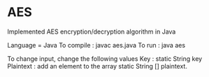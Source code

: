 # AES
Implemented AES encryption/decryption algorithm in Java

Language = Java
	To compile : javac aes.java
	To run : java aes

To change input, change the following values
	Key : static String key
	Plaintext :  add an element to the array static String [] plaintext.
